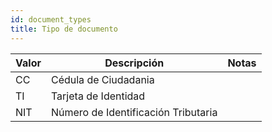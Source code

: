 ```yaml
---
id: document_types
title: Tipo de documento
---
```


| Valor | Descripción | Notas |
|-------|-------------|-------|
| CC | Cédula de Ciudadania | |
| TI | Tarjeta de Identidad | |
| NIT | Número de Identificación Tributaria | |